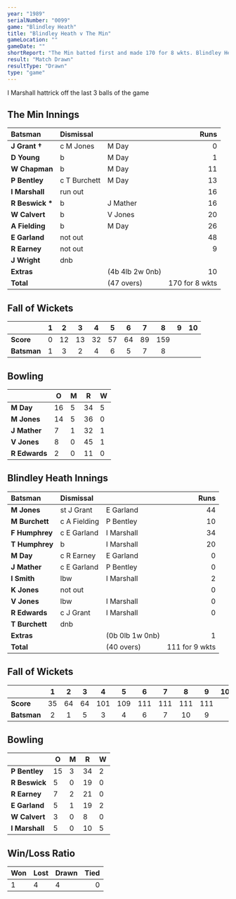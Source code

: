 ```yaml
---
year: "1989"
serialNumber: "0099" 
game: "Blindley Heath"
title: "Blindley Heath v The Min"
gameLocation: ""
gameDate: ""
shortReport: "The Min batted first and made 170 for 8 wkts. Blindley Heath replied with 111 for 9 wkts"
result: "Match Drawn"
resultType: "Drawn"
type: "game"
---
```


I Marshall hattrick off the last 3 balls of the game

## The Min Innings

| Batsman | Dismissal |  | Runs |
|:---|:---|---|---:|
| **J Grant &#8224;** | c M Jones | M Day | 0 | 
| **D Young** | b | M Day | 1 | 
| **W Chapman** | b | M Day | 11 | 
| **P Bentley** | c T Burchett | M Day| 13 | 
| **I Marshall** | run out |  | 16 | 
| **R Beswick &#42;** | b | J Mather | 16 | 
| **W Calvert** | b | V Jones | 20 | 
| **A Fielding** | b | M Day | 26 | 
| **E Garland** | not out |  | 48 | 
| **R Earney** | not out |  | 9 | 
| **J Wright** | dnb |  |  | 
| **Extras** | | (4b 4lb 2w 0nb) | 10 | 
| **Total** | | (47 overs) | 170 for 8 wkts | 

## Fall of Wickets

| | 1 | 2 | 3 | 4 | 5 | 6 | 7 | 8 | 9 | 10 |
|---|:---:|:---:|:---:|:---:|:---:|:---:|:---:|:---:|:---:|:---:|
| **Score** | 0 | 12 | 13 | 32 | 57 | 64 | 89 | 159 |  |  | 
| **Batsman** | 1 | 3 | 2 | 4 | 6 | 5 | 7 | 8 |  |  | 

## Bowling

| | O | M | R | W |
|---|---|---|---|---|
| **M Day** | 16 | 5 | 34 | 5 | 
| **M Jones** | 14 | 5 | 36 | 0 | 
| **J Mather** | 7 | 1 | 32 | 1 |
| **V Jones** | 8 | 0 | 45 | 1 | 
| **R Edwards** | 2 | 0 | 11 | 0 | 

## Blindley Heath Innings

| Batsman | Dismissal |  | Runs |
|:---|:---|---|---:|
| **M Jones** | st J Grant | E Garland | 44 | 
| **M Burchett** | c A Fielding | P Bentley | 10 | 
| **F Humphrey** | c E Garland | I Marshall | 34 | 
| **T Humphrey** | b | I Marshall | 20 | 
| **M Day** | c R Earney | E Garland | 0 | 
| **J Mather** | c E Garland | P Bentley | 0 |
| **I Smith** | lbw | I Marshall | 2 | 
| **K Jones** | not out |  | 0 |
| **V Jones** | lbw | I Marshall | 0 | 
| **R Edwards** | c J Grant | I Marshall | 0 | 
| **T Burchett** | dnb |  |  |
| **Extras** | | (0b 0lb 1w 0nb) | 1 | 
| **Total** | | (40 overs) | 111 for 9 wkts | 

## Fall of Wickets

| | 1 | 2 | 3 | 4 | 5 | 6 | 7 | 8 | 9 | 10 |
|---|:---:|:---:|:---:|:---:|:---:|:---:|:---:|:---:|:---:|:---:|
| **Score** | 35 | 64 | 64 | 101 | 109 | 111 | 111 | 111 | 111 |  |
| **Batsman** | 2 | 1 | 5 | 3 | 4 | 6 | 7 | 10 | 9 |  |

## Bowling

| | O | M | R | W |
|---|---|---|---|---|
| **P Bentley** | 15 | 3 | 34 | 2 | 
| **R Beswick** | 5 | 0 | 19 | 0 | 
| **R Earney** | 7 | 2 | 21 | 0 | 
| **E Garland** | 5 | 1 | 19 | 2 | 
| **W Calvert** | 3 | 0 | 8 | 0 |
| **I Marshall** | 5 | 0 | 10 | 5 |

## Win/Loss Ratio

| Won | Lost | Drawn | Tied |
|:---|:---|:---|---:|
| 1 | 4 | 4 | 0 |